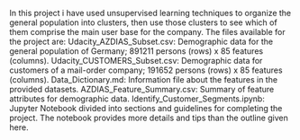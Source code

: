 In this project i have used unsupervised learning techniques to organize the general population into clusters, 
then use those clusters to see which of them comprise the main user base for the company.
The files available for the project are:
Udacity_AZDIAS_Subset.csv: Demographic data for the general population of Germany; 891211 persons (rows) x 85 features (columns).
Udacity_CUSTOMERS_Subset.csv: Demographic data for customers of a mail-order company; 191652 persons (rows) x 85 features (columns).
Data_Dictionary.md: Information file about the features in the provided datasets.
AZDIAS_Feature_Summary.csv: Summary of feature attributes for demographic data.
Identify_Customer_Segments.ipynb: Jupyter Notebook divided into sections and guidelines for completing the project. The notebook provides more details and tips than the outline given here.

